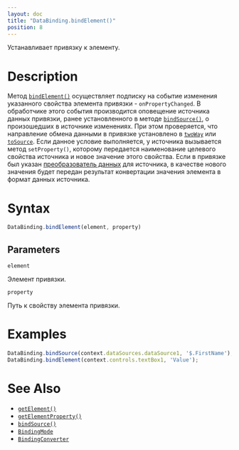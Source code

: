 ```yaml
---
layout: doc
title: "DataBinding.bindElement()"
position: 8
---
```


Устанавливает привязку к элементу.

# Description

Метод [`bindElement()`](../DataBinding.bindElement/) осуществляет подписку на событие изменения
указанного свойства элемента привязки - `onPropertyChanged`. В обработчике этого события производится
оповещение источника данных привязки, ранее установленного в методе [`bindSource()`](../DataBinding.bindSource/),
о произошедших в источнике изменениях. При этом проверяется, что направление обмена данными в привязке
установлено в [`twoWay`](../BindingMode/) или [`toSource`](../BindingMode/). Если данное условие
выполняется, у источника вызывается метод `setProperty()`, которому передается наименование целевого
свойства источника и новое значение этого свойства. Если в привязке был указан [преобразователь данных](../BindingConverter)
для источника, в качестве нового значения будет передан результат конвертации значения элемента
в формат данных источника.

# Syntax

```js
DataBinding.bindElement(element, property)
```

## Parameters

`element`

Элемент привязки.

`property`

Путь к свойству элемента привязки.

# Examples

```js
DataBinding.bindSource(context.dataSources.dataSource1, '$.FirstName');
DataBinding.bindElement(context.controls.textBox1, 'Value');
```

# See Also

* [`getElement()`](../DataBinding.getElement/)
* [`getElementProperty()`](../DataBinding.getElementProperty/)
* [`bindSource()`](../DataBinding.bindElement/)
* [`BindingMode`](../BindingMode)
* [`BindingConverter`](../BindingConverter)
